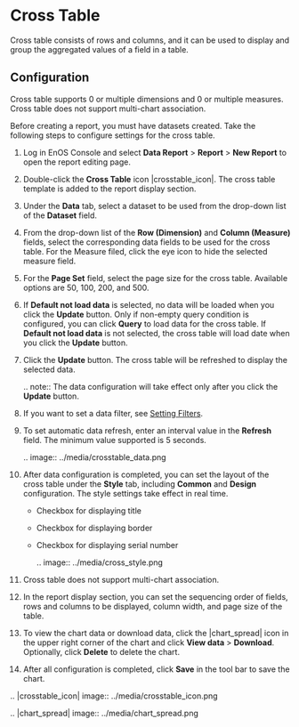 # Cross Table

Cross table consists of rows and columns, and it can be used to display and group the aggregated values of a field in a table.

## Configuration

Cross table supports 0 or multiple dimensions and 0 or multiple measures. Cross table does not support multi-chart association.

Before creating a report, you must have datasets created. Take the following steps to configure settings for the cross table.

1. Log in EnOS Console and select **Data Report** > **Report** > **New Report** to open the report editing page.

2. Double-click the **Cross Table** icon |crosstable_icon|. The cross table template is added to the report display section.

3. Under the **Data** tab, select a dataset to be used from the drop-down list of the **Dataset** field.

4. From the drop-down list of the **Row (Dimension)** and **Column (Measure)** fields, select the corresponding data fields to be used for the cross table. For the Measure filed, click the eye icon to hide the selected measure field.

5. For the **Page Set** field, select the page size for the cross table. Available options are 50, 100, 200, and 500.

6. If **Default not load data** is selected, no data will be loaded when you click the **Update** button. Only if non-empty query condition is configured, you can click **Query** to load data for the cross table. If **Default not load data** is not selected, the cross table will load date when you click the **Update** button.

7. Click the **Update** button. The cross table will be refreshed to display the selected data.

   .. note:: The data configuration will take effect only after you click the **Update** button.

8. If you want to set a data filter, see [Setting Filters](filter).

9. To set automatic data refresh, enter an interval value in the **Refresh** field. The minimum value supported is 5 seconds.

   .. image:: ../media/crosstable_data.png

10. After data configuration is completed, you can set the layout of the cross table under the **Style** tab, including **Common** and **Design** configuration. The style settings take effect in real time.

    - Checkbox for displaying title

    - Checkbox for displaying border

    - Checkbox for displaying serial number

      .. image:: ../media/cross_style.png

11. Cross table does not support multi-chart association.

12. In the report display section, you can set the sequencing order of fields, rows and columns to be displayed, column width, and page size of the table.

13. To view the chart data or download data, click the |chart_spread| icon in the upper right corner of the chart and click **View data** > **Download**. Optionally, click **Delete** to delete the chart.

14. After all configuration is completed, click **Save** in the tool bar to save the chart.

.. |crosstable_icon| image:: ../media/crosstable_icon.png

.. |chart_spread| image:: ../media/chart_spread.png

<!--end-->
